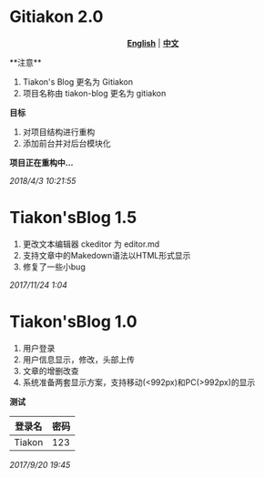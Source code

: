 Gitiakon 2.0
========
<p align="center"> <a href="https://github.com/Tiakon/gitiakon/blob/gitiakon/README.md"><strong>English</strong></a> | <a href="https://github.com/Tiakon/gitiakon/blob/gitiakon/README-CN.md"><strong>中文</strong></a> </p>
**注意**

1. Tiakon's Blog 更名为 Gitiakon
2. 项目名称由 tiakon-blog 更名为 gitiakon

**目标**

1. 对项目结构进行重构
2. 添加前台并对后台模块化

**项目正在重构中...**

_2018/4/3  10:21:55_

# Tiakon'sBlog 1.5

1. 更改文本编辑器 ckeditor 为 editor.md
2. 支持文章中的Makedown语法以HTML形式显示
3. 修复了一些小bug

_2017/11/24  1:04_

# Tiakon'sBlog 1.0

1. 用户登录
2. 用户信息显示，修改，头部上传
3. 文章的增删改查
4. 系统准备两套显示方案，支持移动(<992px)和PC(>992px)的显示

**测试**

|  登录名  | 密码 |
| - | - | 
| Tiakon |123|


_2017/9/20  19:45_